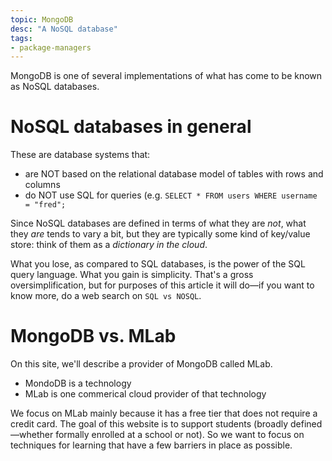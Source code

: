 ```yaml
---
topic: MongoDB
desc: "A NoSQL database"
tags:
- package-managers
---
```


MongoDB is one of several implementations of what has come to be known as NoSQL databases.

# NoSQL databases in general

These are database systems that:

* are NOT based on the relational database model of tables with rows and columns
* do NOT use SQL for queries (e.g. `SELECT * FROM users WHERE username = "fred";`

Since NoSQL databases are defined in terms of what they are *not*, what they *are* tends to 
vary a bit, but they are typically some kind of key/value store: think of them as a *dictionary
in the cloud*.

What you lose, as compared to SQL databases, is the power of the SQL query language.  What you 
gain is simplicity.    That's a gross oversimplification, but for purposes of this article it will do&mdash;if you want to know more, do a web search on `SQL vs NOSQL`.

# MongoDB vs. MLab

On this site, we'll describe a provider of MongoDB called MLab. 

* MondoDB is a technology
* MLab is one commerical cloud provider of that technology

We focus on MLab mainly because it has a free tier that does not require a credit card. The goal of this website is to support students (broadly defined&mdash;whether formally enrolled at a school or not).     So we want to focus on techniques for learning that have a few barriers in place as possible.

